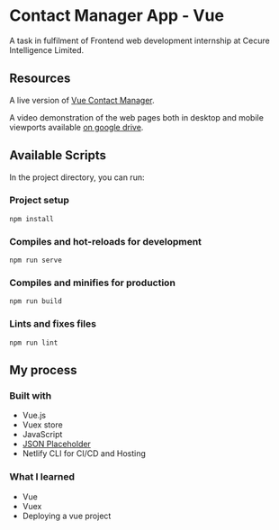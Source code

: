 # Contact Manager App - Vue

A task in fulfilment of Frontend web development internship at Cecure Intelligence Limited.

## Resources

A live version of [Vue Contact Manager](https://004-vue-contact-man.netlify.app/).

A video demonstration of the web pages both in desktop and mobile viewports available [on google drive](https://drive.google.com/file/d/1lHVdkr-qHr6zf8YVdsI8k7Pqti9V4PDZ/view?usp=sharing).

## Available Scripts

In the project directory, you can run:

### Project setup

```
npm install
```

### Compiles and hot-reloads for development

```
npm run serve
```

### Compiles and minifies for production

```
npm run build
```

### Lints and fixes files

```
npm run lint
```

## My process

### Built with

- Vue.js
- Vuex store
- JavaScript
- [JSON Placeholder](https://jsonplaceholder.typicode.com/)
- Netlify CLI for CI/CD and Hosting

### What I learned

- Vue
- Vuex
- Deploying a vue project
